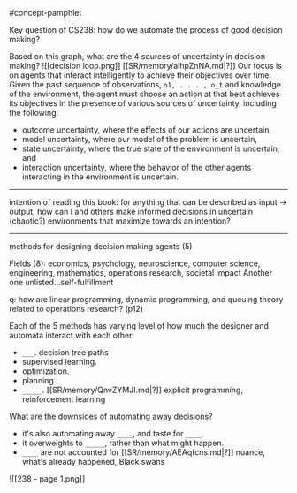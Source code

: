 #concept-pamphlet 

Key question of CS238: how do we automate the process of good decision making?

Based on this graph, what are the 4 sources of uncertainty in decision making?
![[decision loop.png]]
[[SR/memory/aihpZnNA.md|?]]
Our focus is on agents that interact intelligently to achieve their objectives over time. Given the past sequence of observations, `o1, . . . , o_t` and knowledge of the environment, the agent must choose an action at that best achieves its objectives in the presence of various sources of uncertainty, including the following:
-   outcome uncertainty, where the effects of our actions are uncertain,
-   model uncertainty, where our model of the problem is uncertain,
-   state uncertainty, where the true state of the environment is uncertain, and
-   interaction uncertainty, where the behavior of the other agents interacting in  the environment is uncertain.
---


intention of reading this book: for anything that can be described as input -> output, how can I and others make informed decisions in uncertain (chaotic?) environments that maximize towards an intention?


---

methods for designing decision making agents (5)


Fields (8): economics, psychology, neuroscience, computer science, engineering, mathematics, operations research, societal impact
Another one unlisted...self-fulfillment

q: how are linear programming, dynamic programming, and queuing theory related to operations research? (p12)


Each of the 5 methods has varying level of how much the designer and automata interact with each other:
- `___`. decision tree paths
- supervised learning.
- optimization.
- planning.
- `_____`.
[[SR/memory/QnvZYMJI.md|?]]
explicit programming, reinforcement learning


What are the downsides of automating away decisions?
- it's also automating away `____`, and taste for `____`.
- it overweights to `_____`, rather than what might happen.
- `____` are not accounted for
[[SR/memory/AEAqfcns.md|?]]
nuance,
what's already happened,
Black swans



![[238 - page 1.png]]